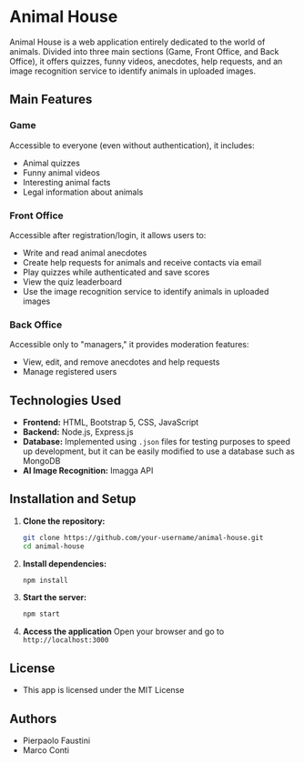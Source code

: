 # Animal House

Animal House is a web application entirely dedicated to the world of animals. 
Divided into three main sections (Game, Front Office, and Back Office), it offers quizzes, funny videos, anecdotes, help requests, and an image recognition service to identify animals in uploaded images.

## Main Features

### Game

Accessible to everyone (even without authentication), it includes:

- Animal quizzes
- Funny animal videos
- Interesting animal facts
- Legal information about animals

### Front Office

Accessible after registration/login, it allows users to:

- Write and read animal anecdotes
- Create help requests for animals and receive contacts via email
- Play quizzes while authenticated and save scores
- View the quiz leaderboard
- Use the image recognition service to identify animals in uploaded images

### Back Office

Accessible only to "managers," it provides moderation features:

- View, edit, and remove anecdotes and help requests
- Manage registered users

## Technologies Used

- **Frontend:** HTML, Bootstrap 5, CSS, JavaScript
- **Backend:** Node.js, Express.js
- **Database:** Implemented using `.json` files for testing purposes to speed up development, but it can be easily modified to use a database such as MongoDB
- **AI Image Recognition:** Imagga API

## Installation and Setup

1. **Clone the repository:**
   ```bash
   git clone https://github.com/your-username/animal-house.git
   cd animal-house
   ```

2. **Install dependencies:**
   ```bash
   npm install
   ```
3. **Start the server:**
   ```bash
   npm start
   ```
4. **Access the application**
   Open your browser and go to `http://localhost:3000`
   
## License

- This app is licensed under the MIT License

## Authors

- Pierpaolo Faustini
- Marco Conti
